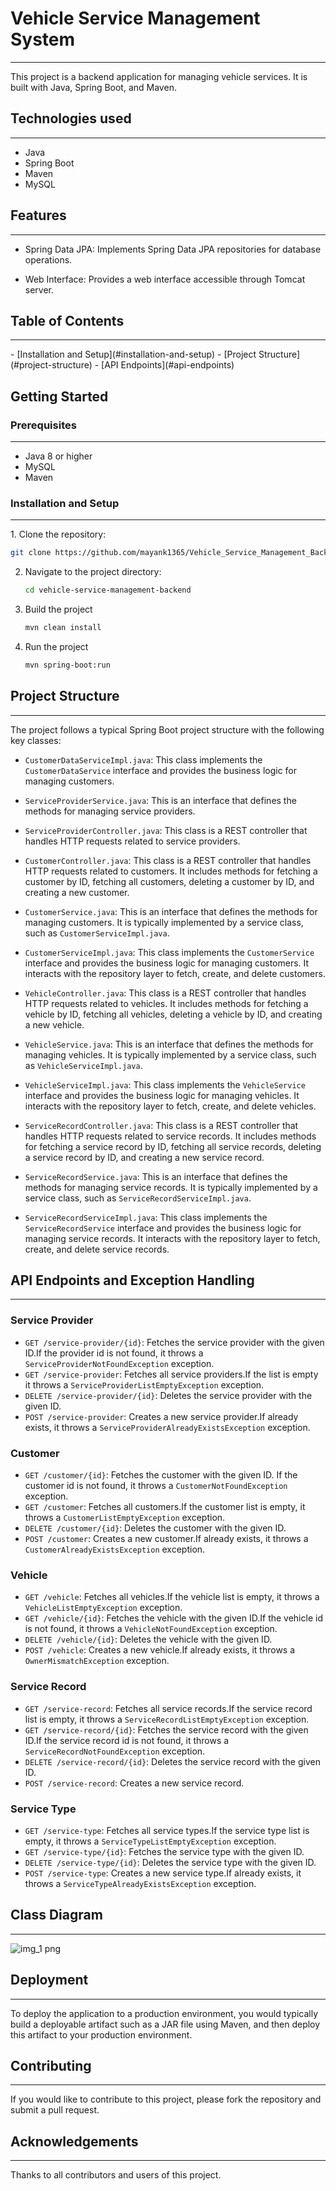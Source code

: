 # Vehicle Service Management System
<hr>
This project is a backend application for managing vehicle services. It is built with Java, Spring Boot, and Maven.


## Technologies used
<hr>

* Java
* Spring Boot
* Maven
* MySQL


## Features
<hr>

* Spring Data JPA: Implements Spring Data JPA repositories for database operations.

* Web Interface: Provides a web interface accessible through Tomcat server.

## Table of Contents
<hr>
- [Installation and Setup](#installation-and-setup)
- [Project Structure](#project-structure)
- [API Endpoints](#api-endpoints)



## Getting Started

### Prerequisites
<hr>

* Java 8 or higher
* MySQL
* Maven

### Installation and Setup
<hr>
1. Clone the repository:

   ```bash
   git clone https://github.com/mayank1365/Vehicle_Service_Management_Backend_Project
   ```

2. Navigate to the project directory:
   ```bash
   cd vehicle-service-management-backend
   ```

3. Build the project
    ```bash
    mvn clean install
    ```

4. Run the project
    ```bash
    mvn spring-boot:run
    ```

## Project Structure
<hr>
The project follows a typical Spring Boot project structure with the following key classes:

- `CustomerDataServiceImpl.java`: This class implements the `CustomerDataService` interface and provides the business logic for managing customers.
- `ServiceProviderService.java`: This is an interface that defines the methods for managing service providers.
- `ServiceProviderController.java`: This class is a REST controller that handles HTTP requests related to service providers.
- `CustomerController.java`: This class is a REST controller that handles HTTP requests related to customers. It includes methods for fetching a customer by ID, fetching all customers, deleting a customer by ID, and creating a new customer.

- `CustomerService.java`: This is an interface that defines the methods for managing customers. It is typically implemented by a service class, such as `CustomerServiceImpl.java`.

- `CustomerServiceImpl.java`: This class implements the `CustomerService` interface and provides the business logic for managing customers. It interacts with the repository layer to fetch, create, and delete customers.

- `VehicleController.java`: This class is a REST controller that handles HTTP requests related to vehicles. It includes methods for fetching a vehicle by ID, fetching all vehicles, deleting a vehicle by ID, and creating a new vehicle.

- `VehicleService.java`: This is an interface that defines the methods for managing vehicles. It is typically implemented by a service class, such as `VehicleServiceImpl.java`.

- `VehicleServiceImpl.java`: This class implements the `VehicleService` interface and provides the business logic for managing vehicles. It interacts with the repository layer to fetch, create, and delete vehicles.

- `ServiceRecordController.java`: This class is a REST controller that handles HTTP requests related to service records. It includes methods for fetching a service record by ID, fetching all service records, deleting a service record by ID, and creating a new service record.

- `ServiceRecordService.java`: This is an interface that defines the methods for managing service records. It is typically implemented by a service class, such as `ServiceRecordServiceImpl.java`.

- `ServiceRecordServiceImpl.java`: This class implements the `ServiceRecordService` interface and provides the business logic for managing service records. It interacts with the repository layer to fetch, create, and delete service records.

## API Endpoints and Exception Handling
<hr>

### Service Provider

- `GET /service-provider/{id}`: Fetches the service provider with the given ID.If the provider id is not found, it throws a `ServiceProviderNotFoundException` exception.
- `GET /service-provider`: Fetches all service providers.If the list is empty it throws a `ServiceProviderListEmptyException` exception.
- `DELETE /service-provider/{id}`: Deletes the service provider with the given ID.
- `POST /service-provider`: Creates a new service provider.If already exists, it throws a `ServiceProviderAlreadyExistsException` exception.



### Customer

- `GET /customer/{id}`: Fetches the customer with the given ID.
If the customer id is not found, it throws a `CustomerNotFoundException` exception.
- `GET /customer`: Fetches all customers.If the customer list is empty, it throws a `CustomerListEmptyException` exception.
- `DELETE /customer/{id}`: Deletes the customer with the given ID.
- `POST /customer`: Creates a new customer.If already exists, it throws a `CustomerAlreadyExistsException` exception.

### Vehicle

- `GET /vehicle`: Fetches all vehicles.If the vehicle list is empty, it throws a `VehicleListEmptyException` exception.
- `GET /vehicle/{id}`: Fetches the vehicle with the given ID.If the vehicle id is not found, it throws a `VehicleNotFoundException` exception.
- `DELETE /vehicle/{id}`: Deletes the vehicle with the given ID.
- `POST /vehicle`: Creates a new vehicle.If already exists, it throws a `OwnerMismatchException` exception.

### Service Record

- `GET /service-record`: Fetches all service records.If the service record list is empty, it throws a `ServiceRecordListEmptyException` exception.
- `GET /service-record/{id}`: Fetches the service record with the given ID.If the service record id is not found, it throws a `ServiceRecordNotFoundException` exception.
- `DELETE /service-record/{id}`: Deletes the service record with the given ID.
- `POST /service-record`: Creates a new service record.
### Service Type

- `GET /service-type`: Fetches all service types.If the service type list is empty, it throws a `ServiceTypeListEmptyException` exception.
- `GET /service-type/{id}`: Fetches the service type with the given ID.
- `DELETE /service-type/{id}`: Deletes the service type with the given ID.
- `POST /service-type`: Creates a new service type.If already exists, it throws a `ServiceTypeAlreadyExistsException` exception.








## Class Diagram
<hr>

![img_1 png](https://github.com/mayank1365/Vehicle_Service_Management_Backend_Project/assets/67086490/9891e7ea-8152-48af-b4d9-cc1ea526b962)





## Deployment
<hr>

To deploy the application to a production environment, you would typically build a deployable artifact such as a JAR file using Maven, and then deploy this artifact to your production environment.


## Contributing  
<hr>

If you would like to contribute to this project, please fork the repository and submit a pull request.


## Acknowledgements
<hr>

Thanks to all contributors and users of this project.


